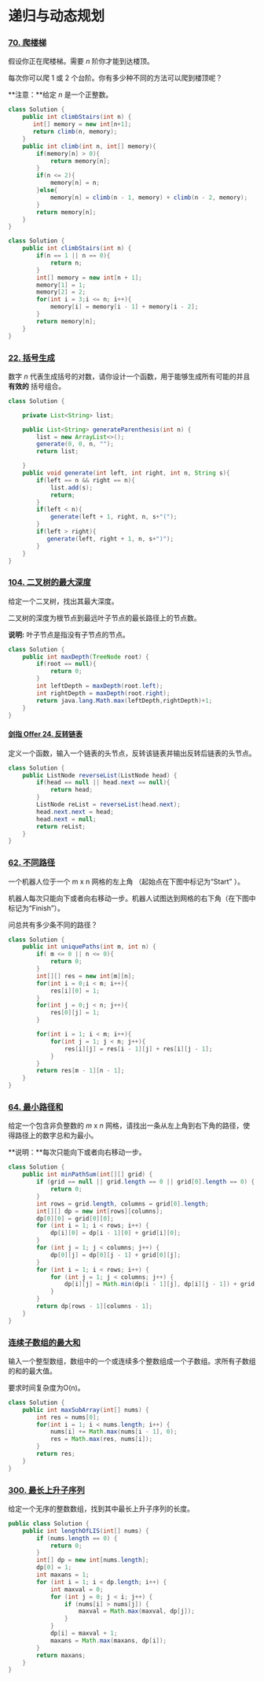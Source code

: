 # 递归与动态规划

### [70. 爬楼梯](https://leetcode-cn.com/problems/climbing-stairs/)

假设你正在爬楼梯。需要 *n* 阶你才能到达楼顶。

每次你可以爬 1 或 2 个台阶。你有多少种不同的方法可以爬到楼顶呢？

**注意：**给定 *n* 是一个正整数。

```java
class Solution {
    public int climbStairs(int n) {
       int[] memory = new int[n+1];
       return climb(n, memory); 
    }
    public int climb(int n, int[] memory){
        if(memory[n] > 0){
            return memory[n];
        }
        if(n <= 2){
            memory[n] = n;
        }else{
            memory[n] = climb(n - 1, memory) + climb(n - 2, memory);
        }
        return memory[n];
    }
}

class Solution {
    public int climbStairs(int n) {
        if(n == 1 || n == 0){
            return n;
        }
        int[] memory = new int[n + 1];
        memory[1] = 1;
        memory[2] = 2;
        for(int i = 3;i <= n; i++){
            memory[i] = memory[i - 1] + memory[i - 2];
        }
        return memory[n];
    }
}
```

### [22. 括号生成](https://leetcode-cn.com/problems/generate-parentheses/)

 数字 *n* 代表生成括号的对数，请你设计一个函数，用于能够生成所有可能的并且 **有效的** 括号组合。 

```java
class Solution {

    private List<String> list;

    public List<String> generateParenthesis(int n) {
        list = new ArrayList<>();
        generate(0, 0, n, "");
        return list;

    }
    public void generate(int left, int right, int n, String s){
        if(left == n && right == n){
            list.add(s);
            return;
        }
        if(left < n){
            generate(left + 1, right, n, s+"(");
        }
        if(left > right){
           generate(left, right + 1, n, s+")");
        }
    }
}
```

### [104. 二叉树的最大深度](https://leetcode-cn.com/problems/maximum-depth-of-binary-tree/)

给定一个二叉树，找出其最大深度。

二叉树的深度为根节点到最远叶子节点的最长路径上的节点数。

**说明:** 叶子节点是指没有子节点的节点。

```java
class Solution {
    public int maxDepth(TreeNode root) {
        if(root == null){
            return 0;
        }
        int leftDepth = maxDepth(root.left);
        int rightDepth = maxDepth(root.right);
        return java.lang.Math.max(leftDepth,rightDepth)+1;
    }
}
```

#### [剑指 Offer 24. 反转链表](https://leetcode-cn.com/problems/fan-zhuan-lian-biao-lcof/)

 定义一个函数，输入一个链表的头节点，反转该链表并输出反转后链表的头节点。 

```java
class Solution {
    public ListNode reverseList(ListNode head) {
        if(head == null || head.next == null){
            return head;
        }
        ListNode reList = reverseList(head.next);
        head.next.next = head;
        head.next = null;
        return reList;
    }
}
```

### [62. 不同路径](https://leetcode-cn.com/problems/unique-paths/)

一个机器人位于一个 m x n 网格的左上角 （起始点在下图中标记为“Start” ）。

机器人每次只能向下或者向右移动一步。机器人试图达到网格的右下角（在下图中标记为“Finish”）。

问总共有多少条不同的路径？

```java
class Solution {
    public int uniquePaths(int m, int n) {
        if( m <= 0 || n <= 0){
            return 0;
        }
        int[][] res = new int[m][n];
        for(int i = 0;i < m; i++){
            res[i][0] = 1;
        }
        for(int j = 0;j < n; j++){
            res[0][j] = 1;
        }

        for(int i = 1; i < m; i++){
            for(int j = 1; j < n; j++){
                res[i][j] = res[i - 1][j] + res[i][j - 1];
            }
        }
        return res[m - 1][n - 1];
    }
}
```

### [64. 最小路径和](https://leetcode-cn.com/problems/minimum-path-sum/)

给定一个包含非负整数的 *m* x *n* 网格，请找出一条从左上角到右下角的路径，使得路径上的数字总和为最小。

**说明：**每次只能向下或者向右移动一步。

```java
class Solution {
    public int minPathSum(int[][] grid) {
        if (grid == null || grid.length == 0 || grid[0].length == 0) {
            return 0;
        }
        int rows = grid.length, columns = grid[0].length;
        int[][] dp = new int[rows][columns];
        dp[0][0] = grid[0][0];
        for (int i = 1; i < rows; i++) {
            dp[i][0] = dp[i - 1][0] + grid[i][0];
        }
        for (int j = 1; j < columns; j++) {
            dp[0][j] = dp[0][j - 1] + grid[0][j];
        }
        for (int i = 1; i < rows; i++) {
            for (int j = 1; j < columns; j++) {
                dp[i][j] = Math.min(dp[i - 1][j], dp[i][j - 1]) + grid[i][j];
            }
        }
        return dp[rows - 1][columns - 1];
    }
}
```

### [连续子数组的最大和](https://leetcode-cn.com/problems/lian-xu-zi-shu-zu-de-zui-da-he-lcof/)

输入一个整型数组，数组中的一个或连续多个整数组成一个子数组。求所有子数组的和的最大值。

要求时间复杂度为O(n)。

```java
class Solution {
    public int maxSubArray(int[] nums) {
        int res = nums[0];
        for(int i = 1; i < nums.length; i++) {
            nums[i] += Math.max(nums[i - 1], 0);
            res = Math.max(res, nums[i]);
        }
        return res;
    }
}
```

### [300. 最长上升子序列](https://leetcode-cn.com/problems/longest-increasing-subsequence/)

给定一个无序的整数数组，找到其中最长上升子序列的长度。

```java
public class Solution {
    public int lengthOfLIS(int[] nums) {
        if (nums.length == 0) {
            return 0;
        }
        int[] dp = new int[nums.length];
        dp[0] = 1;
        int maxans = 1;
        for (int i = 1; i < dp.length; i++) {
            int maxval = 0;
            for (int j = 0; j < i; j++) {
                if (nums[i] > nums[j]) {
                    maxval = Math.max(maxval, dp[j]);
                }
            }
            dp[i] = maxval + 1;
            maxans = Math.max(maxans, dp[i]);
        }
        return maxans;
    }
}
```


































































